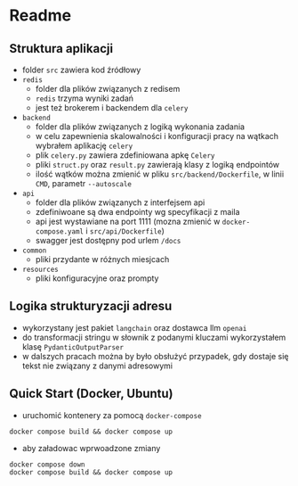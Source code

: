 # Readme

## Struktura aplikacji
- folder `src` zawiera kod źródłowy
- `redis`
  - folder dla plików związanych z redisem
  - `redis` trzyma wyniki zadań
  - jest też brokerem i backendem dla `celery`
- `backend`
  - folder dla plików związanych z logiką wykonania zadania
  - w celu zapewnienia skalowalności i konfiguracji pracy na wątkach wybrałem aplikację `celery`
  - plik `celery.py` zawiera zdefiniowana apkę `Celery`
  - pliki `struct.py` oraz `result.py` zawierają klasy z logiką endpointów
  - ilość wątków można zmienić w pliku `src/backend/Dockerfile`, w linii `CMD`, parametr `--autoscale`
- `api`
  - folder dla plików związanych z interfejsem api
  - zdefiniwoane są dwa endpointy wg specyfikacji z maila
  - api jest wystawiane na port 1111 (mozna zmienić w `docker-compose.yaml` i `src/api/Dockerfile`)
  - swagger jest dostępny pod urlem `/docs`
- `common`
  - pliki przydante w różnych miesjcach
- `resources`
  - pliki konfiguracyjne oraz prompty
  

## Logika strukturyzacji adresu
- wykorzystany jest pakiet `langchain` oraz dostawca llm `openai`
- do transformacji stringu w słownik z podanymi kluczami wykorzystałem klasę `PydanticOutputParser`
- w dalszych pracach można by było obsłużyć przypadek, gdy dostaje się tekst nie związany z danymi adresowymi


## Quick Start (Docker, Ubuntu)
- uruchomić kontenery za pomocą `docker-compose`
```commandline
docker compose build && docker compose up
```
- aby załadowac wprwoadzone zmiany
```commandline
docker compose down
docker compose build && docker compose up
```
